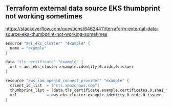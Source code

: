 ## Terraform external data source EKS thumbprint not working sometimes
https://stackoverflow.com/questions/64624411/terraform-external-data-source-eks-thumbprint-not-working-sometimes

```s
esource "aws_eks_cluster" "example" {
  name = "example"
}

data "tls_certificate" "example" {
  url = aws_eks_cluster.example.identity.0.oidc.0.issuer
}

resource "aws_iam_openid_connect_provider" "example" {
  client_id_list  = ["sts.amazonaws.com"]
  thumbprint_list = [data.tls_certificate.example.certificates.0.sha1_fingerprint]
  url             = aws_eks_cluster.example.identity.0.oidc.0.issuer
}
```